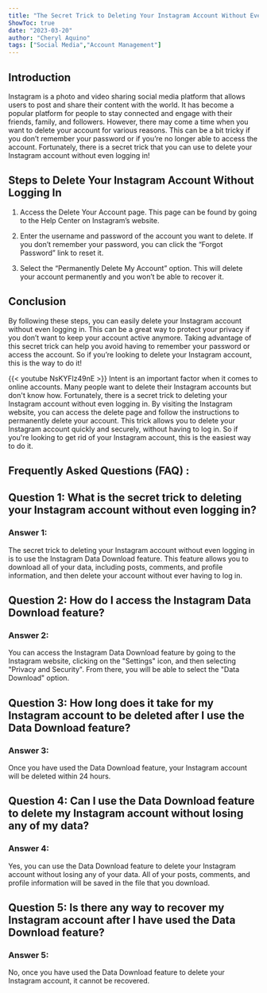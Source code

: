 ```yaml
---
title: "The Secret Trick to Deleting Your Instagram Account Without Even Logging In!"
ShowToc: true 
date: "2023-03-20"
author: "Cheryl Aquino" 
tags: ["Social Media","Account Management"]
---
```

## Introduction

Instagram is a photo and video sharing social media platform that allows users to post and share their content with the world. It has become a popular platform for people to stay connected and engage with their friends, family, and followers. However, there may come a time when you want to delete your account for various reasons. This can be a bit tricky if you don’t remember your password or if you’re no longer able to access the account. Fortunately, there is a secret trick that you can use to delete your Instagram account without even logging in!

## Steps to Delete Your Instagram Account Without Logging In

1. Access the Delete Your Account page. This page can be found by going to the Help Center on Instagram’s website.

2. Enter the username and password of the account you want to delete. If you don’t remember your password, you can click the “Forgot Password” link to reset it.

3. Select the “Permanently Delete My Account” option. This will delete your account permanently and you won’t be able to recover it.

## Conclusion

By following these steps, you can easily delete your Instagram account without even logging in. This can be a great way to protect your privacy if you don’t want to keep your account active anymore. Taking advantage of this secret trick can help you avoid having to remember your password or access the account. So if you’re looking to delete your Instagram account, this is the way to do it!

{{< youtube NsKYFlz49nE >}} 
Intent is an important factor when it comes to online accounts. Many people want to delete their Instagram accounts but don't know how. Fortunately, there is a secret trick to deleting your Instagram account without even logging in. By visiting the Instagram website, you can access the delete page and follow the instructions to permanently delete your account. This trick allows you to delete your Instagram account quickly and securely, without having to log in. So if you're looking to get rid of your Instagram account, this is the easiest way to do it.

## Frequently Asked Questions (FAQ) :
<h2>Question 1: What is the secret trick to deleting your Instagram account without even logging in?</h2>

<h3>Answer 1:</h3>
The secret trick to deleting your Instagram account without even logging in is to use the Instagram Data Download feature. This feature allows you to download all of your data, including posts, comments, and profile information, and then delete your account without ever having to log in. 

<h2>Question 2: How do I access the Instagram Data Download feature?</h2>

<h3>Answer 2:</h3>
You can access the Instagram Data Download feature by going to the Instagram website, clicking on the "Settings" icon, and then selecting "Privacy and Security". From there, you will be able to select the "Data Download" option. 

<h2>Question 3: How long does it take for my Instagram account to be deleted after I use the Data Download feature?</h2>

<h3>Answer 3:</h3>
Once you have used the Data Download feature, your Instagram account will be deleted within 24 hours. 

<h2>Question 4: Can I use the Data Download feature to delete my Instagram account without losing any of my data?</h2>

<h3>Answer 4:</h3>
Yes, you can use the Data Download feature to delete your Instagram account without losing any of your data. All of your posts, comments, and profile information will be saved in the file that you download. 

<h2>Question 5: Is there any way to recover my Instagram account after I have used the Data Download feature?</h2>

<h3>Answer 5:</h3>
No, once you have used the Data Download feature to delete your Instagram account, it cannot be recovered.


